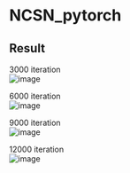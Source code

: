 # NCSN_pytorch
## Result
3000 iteration  
![image](https://user-images.githubusercontent.com/33916246/169830113-2a0207aa-89ed-448f-b760-796f931a42c5.png)
  
   
6000 iteration  
![image](https://user-images.githubusercontent.com/33916246/169830195-4be8d3a2-066f-44ff-9e2e-669b108544af.png)  
   
   
9000 iteration  
![image](https://user-images.githubusercontent.com/33916246/169830298-10c18460-9189-4dcb-9667-a728acaa1867.png)  
   
   
12000 iteration  
![image](https://user-images.githubusercontent.com/33916246/169830346-1967dbd9-2226-48d5-8fc3-7fb519e78121.png)


